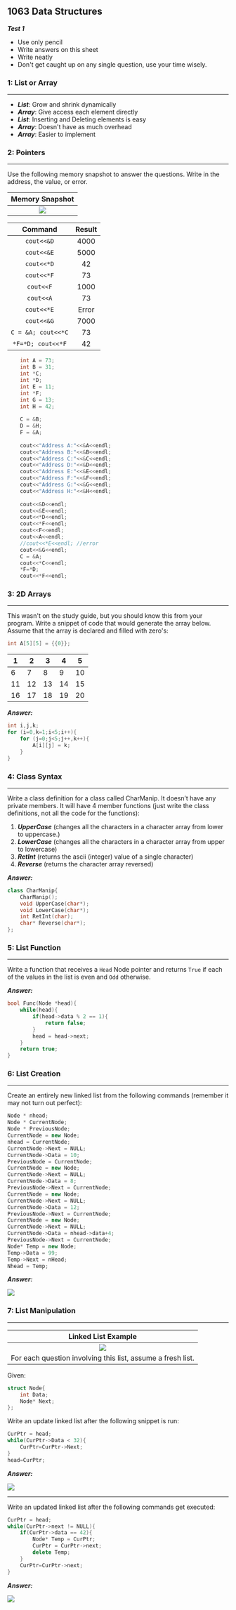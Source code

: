 ## 1063 Data Structures
***Test 1***

- Use only pencil
- Write answers on this sheet
- Write neatly
- Don't get caught up on any single question, use your time wisely.


### 1: List or Array
-----

- ***List***: Grow and shrink dynamically
- ***Array***: Give access each element directly
- ***List***: Inserting and Deleting elements is easy
- ***Array***: Doesn't have as much overhead
- ***Array***: Easier to implement


### 2: Pointers
-----

Use the following memory snapshot to answer the questions. Write in the address, the value, or error.

| Memory Snapshot |
|:-------------:|
| ![](https://d3vv6lp55qjaqc.cloudfront.net/items/1s0J3A0J2T3i1l0p2g2b/pointer_memory.png?X-CloudApp-Visitor-Id=1094421) |

| Command           | Result |
|:-----------------:|:------:|
|  `cout<<&D`       |   4000 |
|  `cout<<&E`       | 5000 |
|  `cout<<*D`       |   42 |
|  `cout<<*F`       |   73 |
|  `cout<<F`        |   1000 |
|  `cout<<A`        |   73     |
|  `cout<<*E`       |   Error  |
| `cout<<&G`        |   7000   |
| `C = &A; cout<<*C`|   73     |
|  `*F=*D; cout<<*F`|   42     |

```cpp
    int A = 73;
    int B = 31;
    int *C;
    int *D;
    int E = 11;
    int *F;
    int G = 13;
    int H = 42;
    
    C = &B;
    D = &H;
    F = &A;
    
    cout<<"Address A:"<<&A<<endl;
    cout<<"Address B:"<<&B<<endl;
    cout<<"Address C:"<<&C<<endl;
    cout<<"Address D:"<<&D<<endl;
    cout<<"Address E:"<<&E<<endl;
    cout<<"Address F:"<<&F<<endl;
    cout<<"Address G:"<<&G<<endl;
    cout<<"Address H:"<<&H<<endl;
    
    cout<<&D<<endl;
    cout<<&E<<endl;
    cout<<*D<<endl;
    cout<<*F<<endl;
    cout<<F<<endl;
    cout<<A<<endl;
    //cout<<*E<<endl; //error
    cout<<&G<<endl;
    C = &A;
    cout<<*C<<endl;
    *F=*D;
    cout<<*F<<endl;
```
### 3: 2D Arrays
-----

This wasn't on the study guide, but you should know this from your program. Write a snippet of code that would generate the array below. Assume that the array is declared and filled with zero's:

```cpp
int A[5][5] = {{0}}; 
```
| 1  | 2  | 3  | 4  | 5  |
|----|----|----|----|----|
| 6  | 7  | 8  | 9  | 10 |
| 11 | 12 | 13 | 14 | 15 |
| 16 | 17 | 18 | 19 | 20 |

***Answer:***
```cpp
int i,j,k;
for (i=0,k=1;i<5;i++){
    for (j=0;j<5;j++,k++){
        A[i][j] = k;
    }
}
```


### 4: Class Syntax
-----

Write a class definition for a class called CharManip. It doesn’t have any private members. It will have 4 member functions (just write the class definitions, not all the code for the functions):

1. ***UpperCase*** (changes all the characters in a character array from lower to uppercase.)
1. ***LowerCase*** (changes all the characters in a character array from upper to lowercase)
1. ***RetInt*** (returns the ascii (integer) value of a single character)
1. ***Reverse*** (returns the character array reversed)

***Answer:***
```cpp
class CharManip{
    CharManip();
    void UpperCase(char*);
    void LowerCase(char*);
    int RetInt(char);
    char* Reverse(char*);
};
```

### 5: List Function
-----

Write a function that receives a `Head` Node pointer and returns `True` if each of the values in the list is even and `Odd` otherwise.

***Answer:***
```cpp
bool Func(Node *head){
    while(head){
        if(head->data % 2 == 1){
            return false;
        }
        head = head->next;
    }
    return true;
}
```

### 6: List Creation
-----

Create an entirely new linked list from the following commands (remember it may not turn out perfect):

```cpp
Node * nhead;
Node * CurrentNode;
Node * PreviousNode;
CurrentNode = new Node;
nhead = CurrentNode;
CurrentNode->Next = NULL;
CurrentNode->Data = 10;
PreviousNode = CurrentNode;
CurrentNode = new Node;
CurrentNode->Next = NULL;
CurrentNode->Data = 8;
PreviousNode->Next = CurrentNode;
CurrentNode = new Node;
CurrentNode->Next = NULL;
CurrentNode->Data = 12;
PreviousNode->Next = CurrentNode;
CurrentNode = new Node;
CurrentNode->Next = NULL;
CurrentNode->Data = nhead->data+4;
PreviousNode->Next = CurrentNode;
Node* Temp = new Node;
Temp->Data = 99;
Temp->Next = nHead;
Nhead = Temp;
```

***Answer:***

![](https://d3vv6lp55qjaqc.cloudfront.net/items/0W2v052p0C3k39031u2Z/list_create.png?X-CloudApp-Visitor-Id=1094421)


### 7: List Manipulation
-----

| Linked List Example |
|:-------------:|
| ![](https://d3vv6lp55qjaqc.cloudfront.net/items/020M2443090H3x1O0M2K/Screen%20Shot%202017-02-10%20at%2012.01.07%20PM.png) |
| For each question involving this list, assume a fresh list. |

Given: 

```cpp
struct Node{
    int Data;
    Node* Next;
};
```

Write an update linked list after the following snippet is run:

```cpp
CurPtr = head;
while(CurPtr->Data < 32){
    CurPtr=CurPtr->Next;
}
head=CurPtr;
```
***Answer:***

![](https://d3vv6lp55qjaqc.cloudfront.net/items/3L0R0E45211h0s3j3A2a/solution7a.png?X-CloudApp-Visitor-Id=1094421)

-----

Write an updated linked list after the following commands get executed:

```cpp
CurPtr = head;
while(CurPtr->next != NULL){
    if(CurPtr->data == 42){
        Node* Temp = CurPtr;
        CurPtr = CurPtr->next;
        delete Temp; 
    }
    CurPtr=CurPtr->next;
}
```
***Answer:***

![](https://d3vv6lp55qjaqc.cloudfront.net/items/1t3k1S1T162T231F2M1X/ll7a.png?X-CloudApp-Visitor-Id=1094421)

